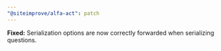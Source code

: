 ```yaml
---
"@siteimprove/alfa-act": patch
---
```


**Fixed:** Serialization options are now correctly forwarded when serializing questions.
